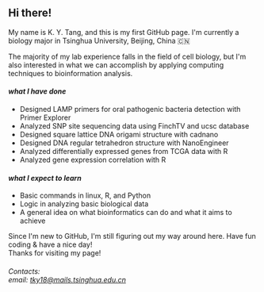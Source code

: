 ## Hi there!
My name is K. Y. Tang, and this is my first GitHub page. I'm currently a biology major in Tsinghua University, Beijing, China 🇨🇳

The majority of my lab experience falls in the field of cell biology, but I'm also interested in what we can accomplish by applying computing techniques to bioinformation analysis.

#### *what I have done* 
- Designed LAMP primers for oral pathogenic bacteria detection with Primer Explorer
- Analyzed SNP site sequencing data using FinchTV and ucsc database
- Designed square lattice DNA origami structure with cadnano
- Designed DNA regular tetrahedron structure with NanoEngineer
- Analyzed differentially expressed genes from TCGA data with R
- Analyzed gene expression correlation with R

#### *what I expect to learn*
- Basic commands in linux, R, and Python
- Logic in analyzing basic biological data
- A general idea on what bioinformatics can do and what it aims to achieve

Since I'm new to GitHub, I'm still figuring out my way around here. Have fun coding & have a nice day!  <br/>Thanks for visiting my page!

###### Contacts:<br/>email: tky18@mails.tsinghua.edu.cn
